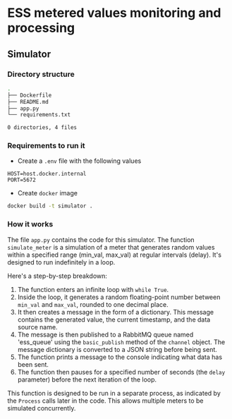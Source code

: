 # ESS metered values monitoring and processing
## Simulator

### Directory structure 

```bash
.
├── Dockerfile
├── README.md
├── app.py
└── requirements.txt

0 directories, 4 files
```

### Requirements to run it
- Create a `.env` file with the following values
```
HOST=host.docker.internal
PORT=5672
```

- Create `docker` image 
```bash
docker build -t simulator .
```

### How it works

The file `app.py` contains the code for this simulator.
The function `simulate_meter` is a simulation of a meter that generates random values within a specified range (min_val, max_val) at regular intervals (delay). It's designed to run indefinitely in a loop.

Here's a step-by-step breakdown:

1. The function enters an infinite loop with `while True`.
2. Inside the loop, it generates a random floating-point number between `min_val` and `max_val`, rounded to one decimal place.
3. It then creates a message in the form of a dictionary. This message contains the generated value, the current timestamp, and the data source name.
4. The message is then published to a RabbitMQ queue named 'ess_queue' using the `basic_publish` method of the `channel` object. The message dictionary is converted to a JSON string before being sent.
5. The function prints a message to the console indicating what data has been sent.
6. The function then pauses for a specified number of seconds (the `delay` parameter) before the next iteration of the loop.

This function is designed to be run in a separate process, as indicated by the `Process` calls later in the code. This allows multiple meters to be simulated concurrently.